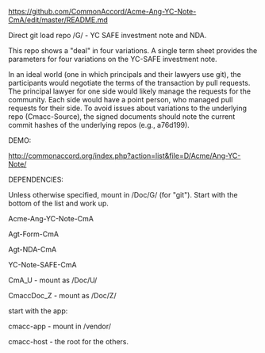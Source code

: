 <a href="https://github.com/CommonAccord/Acme-Ang-YC-Note-CmA/edit/master/README.md">https://github.com/CommonAccord/Acme-Ang-YC-Note-CmA/edit/master/README.md</a>

Direct git load repo /G/ - YC SAFE investment note and NDA.

This repo shows a "deal" in four variations.  A single term sheet provides the parameters for four variations on the YC-SAFE investment note.

In an ideal world (one in which principals and their lawyers use git), the participants would negotiate the terms of the transaction by pull requests.  The principal lawyer for one side would likely manage the requests for the community.  Each side would have a point person, who managed pull requests for their side.
To avoid issues about variations to the underlying repo (Cmacc-Source), the signed documents should note the current commit hashes of the underlying repos (e.g., a76d199).

DEMO:

http://commonaccord.org/index.php?action=list&file=D/Acme/Ang-YC-Note/

DEPENDENCIES:

Unless otherwise specified, mount in /Doc/G/   (for "git").  Start with the bottom of the list and work up. 

Acme-Ang-YC-Note-CmA

Agt-Form-CmA

Agt-NDA-CmA

YC-Note-SAFE-CmA

CmA_U  - mount as /Doc/U/

CmaccDoc_Z  - mount as /Doc/Z/

start with the app:

cmacc-app  - mount in /vendor/

cmacc-host  - the root for the others. 






